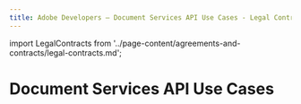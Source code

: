 ```yaml
---
title: Adobe Developers — Document Services API Use Cases - Legal Contracts
---
```


import LegalContracts from '../page-content/agreements-and-contracts/legal-contracts.md';

<Hero slots="heading" variant="fullwidth" theme="dark"  customLayout className="herobgImage" />

# Document Services API Use Cases

<MenuWrapperComponent  slots="content"  repeat="1" theme="lightest"/>

<LegalContracts />
